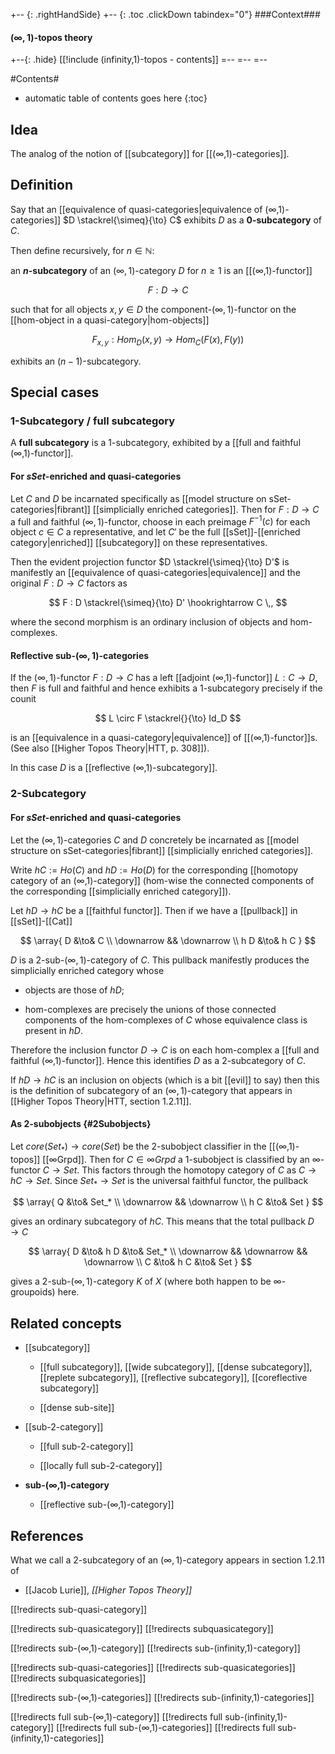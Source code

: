 
+-- {: .rightHandSide}
+-- {: .toc .clickDown tabindex="0"}
###Context###
#### $(\infty,1)$-topos theory
+--{: .hide}
[[!include (infinity,1)-topos - contents]]
=--
=--
=--


#Contents#
* automatic table of contents goes here
{:toc}

## Idea

The analog of the notion of [[subcategory]] for [[(∞,1)-categories]].

## Definition

Say that an [[equivalence of quasi-categories|equivalence of (∞,1)-categories]] $D \stackrel{\simeq}{\to} C$ exhibits $D$ as a **0-subcategory** of $C$.

Then define recursively, for $n \in \mathbb{N}$: 

an **$n$-subcategory** of an $(\infty,1)$-category $D$ for $n \geq 1$ is an [[(∞,1)-functor]]

$$
  F : D \to C
$$

such that for all objects $x,y \in D$ the component-$(\infty,1)$-functor on the [[hom-object in a quasi-category|hom-objects]] 

$$
  F_{x,y} : Hom_D(x,y) \to Hom_C(F(x), F(y))
$$

exhibits an $(n-1)$-subcategory.

## Special cases

### 1-Subcategory / full subcategory

A **full subcategory** is a 1-subcategory, exhibited by a [[full and faithful (∞,1)-functor]]. 

#### For $sSet$-enriched and quasi-categories

Let $C$ and $D$ be incarnated specifically as [[model structure on sSet-categories|fibrant]] [[simplicially enriched categories]]. Then for $F : D \to C$ a full and faithful $(\infty,1)$-functor, choose in each preimage $F^{-1}(c)$ for each object $c \in C$ a representative, and let $C'$ be the full [[sSet]]-[[enriched category|enriched]] [[subcategory]] on these representatives.

Then the evident projection functor $D \stackrel{\simeq}{\to} D'$ is manifestly an [[equivalence of quasi-categories|equivalence]] and the original $F : D \to C$ factors as

$$
  F : D \stackrel{\simeq}{\to} D' \hookrightarrow C
  \,,
$$

where the second morphism is an ordinary inclusion of objects and hom-complexes.

#### Reflective sub-$(\infty,1)$-categories

If the $(\infty,1)$-functor $F : D \to C$ has a left [[adjoint (∞,1)-functor]] $L : C \to D$, then $F$ is full and faithful and hence exhibits a 1-subcategory precisely if the counit

$$  
  L \circ F \stackrel{}{\to} Id_D
$$

is an [[equivalence in a quasi-category|equivalence]] of [[(∞,1)-functor]]s. (See also [[Higher Topos Theory|HTT, p. 308]]).

In this case $D$ is a [[reflective (∞,1)-subcategory]].

### 2-Subcategory

#### For $sSet$-enriched and quasi-categories

Let the $(\infty,1)$-categories $C$ and $D$ concretely be incarnated as [[model structure on sSet-categories|fibrant]] [[simplicially enriched categories]].

Write $h C := Ho(C)$ and $h D := Ho(D)$ for the corresponding [[homotopy category of an (∞,1)-category]] (hom-wise the connected components of the corresponding [[simplicially enriched category]]).

Let $h D \to h C$ be a [[faithful functor]]. Then if we have a [[pullback]] in [[sSet]]-[[Cat]]

$$
  \array{
    D &\to& C
    \\
    \downarrow && \downarrow
    \\
    h D &\to& h C
  }
$$

$D$ is a 2-sub-$(\infty,1)$-category of $C$. 
This pullback manifestly produces the simplicially enriched category whose

* objects are those of $h D$;

* hom-complexes are precisely the unions of those connected components of the hom-complexes of $C$ whose equivalence class is present in $h D$.

Therefore the inclusion functor $D \to C$ is on each hom-complex a [[full and faithful (∞,1)-functor]]. Hence this identifies $D$ as a 2-subcategory of $C$.

If $h D \to h C$ is an inclusion on objects (which is a bit [[evil]] to say) then this is the definition of subcategory of an $(\infty,1)$-category that appears in [[Higher Topos Theory|HTT, section 1.2.11]].


#### As 2-subobjects {#2Subobjects}

Let $core(Set_*) \to core(Set)$ be the 2-subobject classifier in the [[(∞,1)-topos]] [[∞Grpd]]. Then
for $C \in \infty Grpd$ a 1-subobject is classified by an $\infty$-functor
$C \to Set$. This factors through the homotopy category of $C$ as $C \to h C \to Set$. Since $Set_* \to Set$ is the universal faithful functor, the pullback

$$
  \array{
    Q &\to& Set_*
    \\
    \downarrow && \downarrow
    \\
    h C &\to& Set
  }
$$

gives an ordinary subcategory of $h C$. This means that the total pullback $D \to C$

$$
  \array{
    D &\to& h D &\to& Set_*
    \\
    \downarrow && \downarrow && \downarrow
    \\
    C &\to& h C &\to& Set
  }
$$

gives a 2-sub-$(\infty,1)$-category $K$ of $X$ (where both happen to be $\infty$-groupoids) here.


## Related concepts

* [[subcategory]]

  * [[full subcategory]], [[wide subcategory]], [[dense subcategory]], [[replete subcategory]], [[reflective subcategory]], [[coreflective subcategory]]

  * [[dense sub-site]]

* [[sub-2-category]]

  * [[full sub-2-category]]

  * [[locally full sub-2-category]]

* **sub-(∞,1)-category**

  * [[reflective sub-(∞,1)-category]]

## References

What we call a 2-subcategory of an $(\infty,1)$-category appears in  section 1.2.11 of

* [[Jacob Lurie]], _[[Higher Topos Theory]]_


[[!redirects sub-quasi-category]]

[[!redirects sub-quasicategory]]
[[!redirects subquasicategory]]

[[!redirects sub-(∞,1)-category]]
[[!redirects sub-(infinity,1)-category]]

[[!redirects sub-quasi-categories]]
[[!redirects sub-quasicategories]]
[[!redirects subquasicategories]]

[[!redirects sub-(∞,1)-categories]]
[[!redirects sub-(infinity,1)-categories]]

[[!redirects full sub-(∞,1)-category]]
[[!redirects full sub-(infinity,1)-category]]
[[!redirects full sub-(∞,1)-categories]]
[[!redirects full sub-(infinity,1)-categories]]